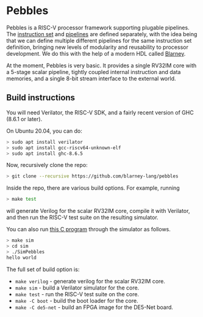 # Pebbles

Pebbles is a RISC-V processor framework supporting plugable pipelines.
The [instruction set](src/Pebbles/Instructions) and
[pipelines](src/Pebbles/Pipeline) are defined separately, with the
idea being that we can define multiple different pipelines for the
same instruction set definition, bringing new levels of modularity and
reusability to processor development.  We do this with the help of a
modern HDL called [Blarney](https://github.com/blarney-lang/blarney).

At the moment, Pebbles is very basic.  It provides a single RV32IM
core with a 5-stage scalar pipeline, tightly coupled internal
instruction and data memories, and a single 8-bit stream interface to
the external world.

## Build instructions

You will need Verilator, the RISC-V SDK, and a fairly recent version
of GHC (8.6.1 or later).

On Ubuntu 20.04, you can do:

```sh
> sudo apt install verilator
> sudo apt install gcc-riscv64-unknown-elf
> sudo apt install ghc-8.6.5
```

Now, recursively clone the repo:

```sh
> git clone --recursive https://github.com/blarney-lang/pebbles
```

Inside the repo, there are various build options.  For example,
running

```sh
> make test
```

will generate Verilog for the scalar RV32IM core, compile it with
Verilator, and then run the RISC-V test suite on the resulting
simulator.

You can also run [this C program](boot/main.c) through the simulator
as follows.

```sh
> make sim
> cd sim
> ./SimPebbles
hello world
```

The full set of build option is:

  * `make verilog` - generate verilog for the scalar RV32IM core.
  * `make sim` - build a Verilator simulator for the core.
  * `make test` - run the RISC-V test suite on the core.
  * `make -C boot` - build the boot loader for the core.
  * `make -C de5-net` - build an FPGA image for the DE5-Net board.
